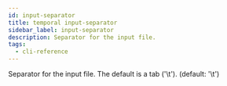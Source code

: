 ```yaml
---
id: input-separator
title: temporal input-separator
sidebar_label: input-separator
description: Separator for the input file.
tags:
  - cli-reference
---
```


Separator for the input file. The default is a tab ('\t'). (default: '\t')
